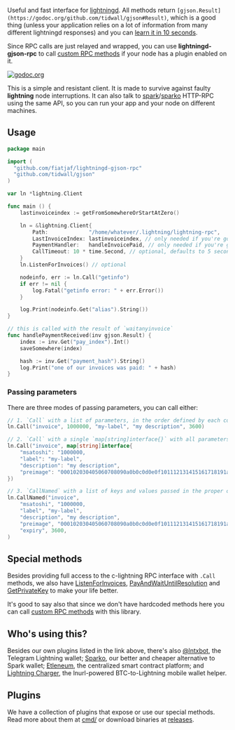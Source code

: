 Useful and fast interface for [lightningd](https://github.com/ElementsProject/lightning/). All methods return `[gjson.Result](https://godoc.org/github.com/tidwall/gjson#Result)`, which is a good thing (unless your application relies on a lot of information from many different lightningd responses) and you can [learn it in 10 seconds](https://github.com/tidwall/gjson#get-a-value).

Since RPC calls are just relayed and wrapped, you can use **lightningd-gjson-rpc** to call [custom RPC methods](https://lightning.readthedocs.io/PLUGINS.html) if your node has a plugin enabled on it.

[![godoc.org](https://img.shields.io/badge/reference-godoc-blue.svg)](https://godoc.org/github.com/fiatjaf/lightningd-gjson-rpc)

This is a simple and resistant client. It is made to survive against faulty **lightning** node interruptions. It can also talk to [spark](https://github.com/shesek/spark-wallet)/[sparko](https://github.com/fiatjaf/sparko) HTTP-RPC using the same API, so you can run your app and your node on different machines.

## Usage

```go
package main

import (
  "github.com/fiatjaf/lightningd-gjson-rpc"
  "github.com/tidwall/gjson"
)

var ln *lightning.Client

func main () {
    lastinvoiceindex := getFromSomewhereOrStartAtZero()

    ln = &lightning.Client{
        Path:             "/home/whatever/.lightning/lightning-rpc",
        LastInvoiceIndex: lastinvoiceindex, // only needed if you're going to listen for invoices
        PaymentHandler:   handleInvoicePaid, // only needed if you're going to listen for invoices
        CallTimeout: 10 * time.Second, // optional, defaults to 5 seconds
    }
    ln.ListenForInvoices() // optional

    nodeinfo, err := ln.Call("getinfo")
    if err != nil {
        log.Fatal("getinfo error: " + err.Error())
    }

    log.Print(nodeinfo.Get("alias").String())
}

// this is called with the result of `waitanyinvoice`
func handlePaymentReceived(inv gjson.Result) {
    index := inv.Get("pay_index").Int()
    saveSomewhere(index)

    hash := inv.Get("payment_hash").String()
    log.Print("one of our invoices was paid: " + hash)
}
```

### Passing parameters

There are three modes of passing parameters, you can call either:

```go
// 1. `Call` with a list of parameters, in the order defined by each command;
ln.Call("invoice", 1000000, "my-label", "my description", 3600)

// 2. `Call` with a single `map[string]interface{}` with all parameters properly named; or
ln.Call("invoice", map[string]interface{
    "msatoshi": "1000000,
    "label": "my-label",
    "description": "my description",
    "preimage": "000102030405060708090a0b0c0d0e0f101112131415161718191a1b1c1d1e1f"
})

// 3. `CallNamed` with a list of keys and values passed in the proper order.
ln.CallNamed("invoice",
    "msatoshi", "1000000,
    "label", "my-label",
    "description", "my description",
    "preimage", "000102030405060708090a0b0c0d0e0f101112131415161718191a1b1c1d1e1f",
    "expiry", 3600,
)
```

## Special methods

Besides providing full access to the c-lightning RPC interface with `.Call` methods, we also have [ListenForInvoices](https://godoc.org/github.com/fiatjaf/lightningd-gjson-rpc#Client.ListenForInvoices), [PayAndWaitUntilResolution](https://godoc.org/github.com/fiatjaf/lightningd-gjson-rpc#Client.PayAndWaitUntilResolution) and [GetPrivateKey](https://godoc.org/github.com/fiatjaf/lightningd-gjson-rpc#Client.GetPrivateKey) to make your life better.

It's good to say also that since we don't have hardcoded methods here you can call [custom RPC methods](https://lightning.readthedocs.io/PLUGINS.html#json-rpc-passthrough) with this library.

## Who's using this?

Besides our own plugins listed in the link above, there's also [@lntxbot](https://t.me/lntxbot), the Telegram Lightning wallet; [Sparko](https://github.com/fiatjaf/sparko), our better and cheaper alternative to Spark wallet; [Etleneum](https://etleneum.com/), the centralized smart contract platform; and [Lightning Charger](https://charger.alhur.es/), the lnurl-powered BTC-to-Lightning mobile wallet helper.

## Plugins

We have a collection of plugins that expose or use our special methods. Read more about them at [cmd/](cmd/) or download binaries at [releases](releases).
